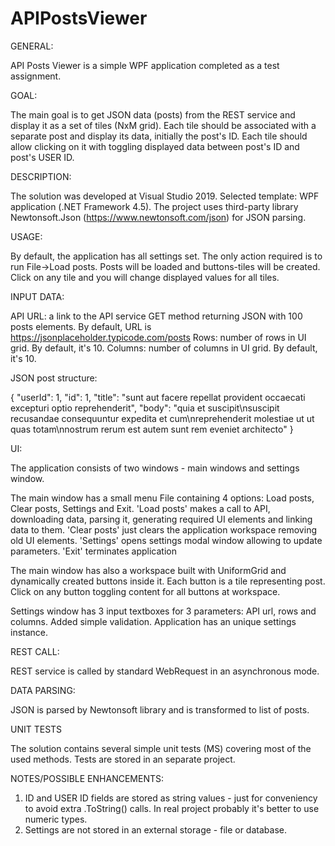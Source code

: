 # APIPostsViewer

GENERAL:

API Posts Viewer is a simple WPF application completed as a test assignment. 

GOAL:

The main goal is to get JSON data (posts) from the REST service and display it as a set of tiles (NxM grid).
Each tile should be associated with a separate post and display its data, initially the post's ID.
Each tile should allow clicking on it with toggling displayed data between post's ID and post's USER ID.

DESCRIPTION:

The solution was developed at Visual Studio 2019.
Selected template: WPF application (.NET Framework 4.5). 
The project uses third-party library Newtonsoft.Json (https://www.newtonsoft.com/json) for JSON parsing.

USAGE:

By default, the application has all settings set. 
The only action required is to run File->Load posts.
Posts will be loaded and buttons-tiles will be created. 
Click on any tile and you will change displayed values for all tiles.

INPUT DATA:

API URL: a link to the API service GET method returning JSON with 100 posts elements. By default, URL is https://jsonplaceholder.typicode.com/posts
Rows: number of rows in UI grid. By default, it's 10.
Columns: number of columns in UI grid. By default, it's 10.

JSON post structure:

{
  "userId": 1,
  "id": 1,
  "title": "sunt aut facere repellat provident occaecati excepturi optio reprehenderit",
  "body": "quia et suscipit\nsuscipit recusandae consequuntur expedita et cum\nreprehenderit molestiae ut ut quas totam\nnostrum rerum est autem sunt rem eveniet architecto"
}

UI:

The application consists of two windows - main windows and settings window.

The main window has a small menu File containing 4 options: Load posts, Clear posts, Settings and Exit. 
'Load posts' makes a call to API, downloading data, parsing it, generating required UI elements and linking data to them.
'Clear posts' just clears the application workspace removing old UI elements.
'Settings' opens settings modal window allowing to update parameters.
'Exit' terminates application

The main window has also a workspace built with UniformGrid and dynamically created buttons inside it.
Each button is a tile representing post. Click on any button toggling content for all buttons at workspace.

Settings window has 3 input textboxes for 3 parameters: API url, rows and columns. 
Added simple validation.
Application has an unique settings instance.

REST CALL:

REST service is called by standard WebRequest in an asynchronous mode.

DATA PARSING:

JSON is parsed by Newtonsoft library and is transformed to list of posts.

UNIT TESTS

The solution contains several simple unit tests (MS) covering most of the used methods. 
Tests are stored in an separate project.

NOTES/POSSIBLE ENHANCEMENTS:

1. ID and USER ID fields are stored as string values - just for conveniency to avoid extra .ToString() calls.
In real project probably it's better to use numeric types.
2. Settings are not stored in an external storage - file or database.

